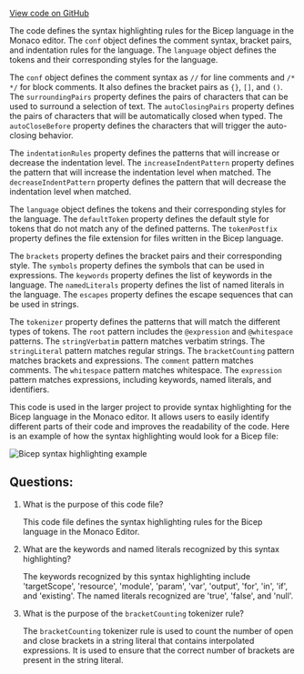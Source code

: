 [View code on GitHub](https://github.com/wandb/weave/weave/frontend/assets/bicep.2bcf8e3d.js.map)

The code defines the syntax highlighting rules for the Bicep language in the Monaco editor. The `conf` object defines the comment syntax, bracket pairs, and indentation rules for the language. The `language` object defines the tokens and their corresponding styles for the language. 

The `conf` object defines the comment syntax as `//` for line comments and `/* */` for block comments. It also defines the bracket pairs as `{}`, `[]`, and `()`. The `surroundingPairs` property defines the pairs of characters that can be used to surround a selection of text. The `autoClosingPairs` property defines the pairs of characters that will be automatically closed when typed. The `autoCloseBefore` property defines the characters that will trigger the auto-closing behavior.

The `indentationRules` property defines the patterns that will increase or decrease the indentation level. The `increaseIndentPattern` property defines the pattern that will increase the indentation level when matched. The `decreaseIndentPattern` property defines the pattern that will decrease the indentation level when matched.

The `language` object defines the tokens and their corresponding styles for the language. The `defaultToken` property defines the default style for tokens that do not match any of the defined patterns. The `tokenPostfix` property defines the file extension for files written in the Bicep language.

The `brackets` property defines the bracket pairs and their corresponding style. The `symbols` property defines the symbols that can be used in expressions. The `keywords` property defines the list of keywords in the language. The `namedLiterals` property defines the list of named literals in the language. The `escapes` property defines the escape sequences that can be used in strings.

The `tokenizer` property defines the patterns that will match the different types of tokens. The `root` pattern includes the `@expression` and `@whitespace` patterns. The `stringVerbatim` pattern matches verbatim strings. The `stringLiteral` pattern matches regular strings. The `bracketCounting` pattern matches brackets and expressions. The `comment` pattern matches comments. The `whitespace` pattern matches whitespace. The `expression` pattern matches expressions, including keywords, named literals, and identifiers.

This code is used in the larger project to provide syntax highlighting for the Bicep language in the Monaco editor. It allows users to easily identify different parts of their code and improves the readability of the code. Here is an example of how the syntax highlighting would look for a Bicep file:

![Bicep syntax highlighting example](https://i.imgur.com/7ZJQJzU.png)
## Questions: 
 1. What is the purpose of this code file?
    
    This code file defines the syntax highlighting rules for the Bicep language in the Monaco Editor.

2. What are the keywords and named literals recognized by this syntax highlighting?
    
    The keywords recognized by this syntax highlighting include 'targetScope', 'resource', 'module', 'param', 'var', 'output', 'for', 'in', 'if', and 'existing'. The named literals recognized are 'true', 'false', and 'null'.

3. What is the purpose of the `bracketCounting` tokenizer rule?
    
    The `bracketCounting` tokenizer rule is used to count the number of open and close brackets in a string literal that contains interpolated expressions. It is used to ensure that the correct number of brackets are present in the string literal.